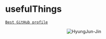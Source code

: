 # usefulThings


[`Best GitHub profile`](https://github.com/abhisheknaiidu/awesome-github-profile-readme)


<p align="center"> <img src="https://github-readme-stats.vercel.app/api?username=abhisheknaiidu&show_icons=true&theme=gotham" alt="HyungJun-Jin" />
